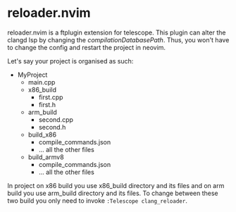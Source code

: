 # reloader.nvim

reloader.nvim is a ftplugin extension for telescope. This plugin can alter the clangd lsp
by changing the *compilationDatabasePath*. Thus, you won't have to change the config
and restart the project in neovim.

Let's say your project is organised as such:

 - MyProject
    - main.cpp
    - x86_build
        - first.cpp
        - first.h
    - arm_build
        - second.cpp
        - second.h
    - build_x86
        - compile_commands.json
        - ... all the other files
    - build_armv8
        - compile_commands.json
        - ... all the other files

In project on x86 build you use x86_build directory and its
files and on arm build you use arm_build directory and its
files. To change between these two build you only need to
invoke `:Telescope clang_reloader`.
